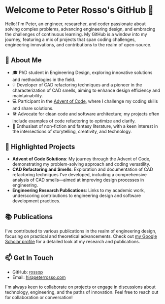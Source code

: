 # Welcome to Peter Rosso's GitHub 👋

Hello! I'm Peter, an engineer, researcher, and coder passionate about solving complex problems, advancing engineering design, and embracing the challenges of continuous learning. My GitHub is a window into my journey, featuring a mix of projects that span coding challenges, engineering innovations, and contributions to the realm of open-source.

## 🚀 About Me

- 🎓 PhD student in Engineering Design, exploring innovative solutions and methodologies in the field.
- 💡 Developer of CAD refactoring techniques and a pioneer in the characterization of CAD smells, aiming to enhance design efficiency and maintainability.
- 💻 Participant in the [Advent of Code](https://adventofcode.com/), where I challenge my coding skills and share solutions.
- 🛠️ Advocate for clean code and software architecture; my projects often include examples of code refactoring to optimize and clarify.
- 📖 Enthusiast of non-fiction and fantasy literature, with a keen interest in the intersections of storytelling, creativity, and technology.

## 🌟 Highlighted Projects

- **Advent of Code Solutions**: My journey through the Advent of Code, demonstrating my problem-solving approach and coding versatility.
- **CAD Refactoring and Smells**: Exploration and documentation of CAD refactoring techniques I've developed, including a comprehensive analysis of CAD smells—aimed at improving design processes in engineering.
- **Engineering Research Publications**: Links to my academic work, underscoring contributions to engineering design and software development practices.

## 📚 Publications

I've contributed to various publications in the realm of engineering design, focusing on practical and theoretical advancements. Check out [my Google Scholar profile](https://scholar.google.co.uk/citations?user=eM_RGJcAAAAJ) for a detailed look at my research and publications.

## 📫 Get In Touch

- GitHub: [rossop](https://www.github.com/rossop)
- Email: [hi@peterrosso.com](mailto:hi@peterrosso.com)

I'm always keen to collaborate on projects or engage in discussions about technology, engineering, and the paths of innovation. Feel free to reach out for collaboration or conversation!



